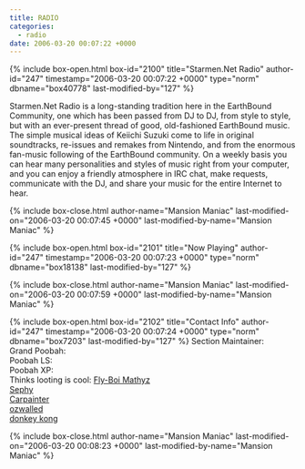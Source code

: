 ```yaml
---
title: RADIO
categories:
  - radio
date: 2006-03-20 00:07:22 +0000
---
```

{% include box-open.html box-id="2100" title="Starmen.Net Radio" author-id="247" timestamp="2006-03-20 00:07:22 +0000" type="norm" dbname="box40778" last-modified-by="127" %}
<p>
Starmen.Net Radio is a long-standing tradition here in the EarthBound Community, one which has been passed from DJ to DJ, from style to style, but with an ever-present thread of good, old-fashioned EarthBound music.  The simple musical ideas of Keiichi Suzuki come to life in original soundtracks, re-issues and remakes from Nintendo, and from the enormous fan-music following of the EarthBound community.  On a weekly basis you can hear many personalities and styles of music right from your computer, and you can enjoy a friendly atmosphere in IRC chat, make requests, communicate with the DJ, and share your music for the entire Internet to hear.
</p>
{% include box-close.html author-name="Mansion Maniac" last-modified-on="2006-03-20 00:07:45 +0000" last-modified-by-name="Mansion Maniac" %}

{% include box-open.html box-id="2101" title="Now Playing" author-id="247" timestamp="2006-03-20 00:07:23 +0000" type="norm" dbname="box18138" last-modified-by="127" %}
<?php include("./nowplaying.php"); ?>
{% include box-close.html author-name="Mansion Maniac" last-modified-on="2006-03-20 00:07:59 +0000" last-modified-by-name="Mansion Maniac" %}

{% include box-open.html box-id="2102" title="Contact Info" author-id="247" timestamp="2006-03-20 00:07:24 +0000" type="norm" dbname="box7203" last-modified-by="127" %}
<table1 />
 Section Maintainer:<br />
 Grand Poobah:<br />
 Poobah LS:<br />
 Poobah XP:<br />
 Thinks looting is cool:
<table2 />
 <a href="mailto:DJMathyz[at]gmail[dot]com">Fly-Boi Mathyz</a><br />
 <a href="mailto:bill[at]billeager[dot]com">Sephy</a><br />
 <a href="mailto:carpainter[at]gmail[dot]com">Carpainter</a><br />
 <a href="mailto:ozwalled[at]gmail[dot]com">ozwalled</a><br />
 <a href="bill.gates@microsoft.com">donkey kong</a>
<table3 />

{% include box-close.html author-name="Mansion Maniac" last-modified-on="2006-03-20 00:08:23 +0000" last-modified-by-name="Mansion Maniac" %}
